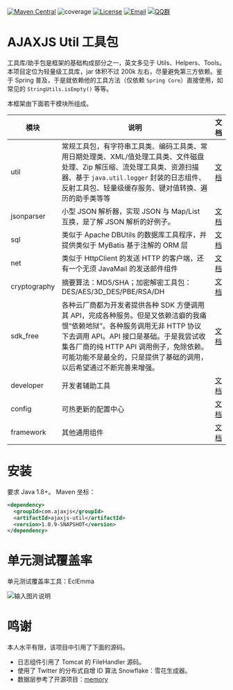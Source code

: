 
[![Maven Central](https://img.shields.io/badge/maven--central-1.0.9-brightgreen.svg?longCache=true&style=plastic)](https://search.maven.org/artifact/com.ajaxjs/ajaxjs-util/1.0.9/jar)
![coverage](https://img.shields.io/badge/coverage-80%25-yellowgreen.svg?maxAge=2592000)
[![License](https://img.shields.io/badge/license-Apache--2.0-green.svg?longCache=true&style=flat)](http://www.apache.org/licenses/LICENSE-2.0.txt)
[![Email](https://img.shields.io/badge/Contact--me-Email-orange.svg)](mailto:frank@ajaxjs.com)
[![QQ群](https://framework.ajaxjs.com/static/qq.svg)](https://shang.qq.com/wpa/qunwpa?idkey=3877893a4ed3a5f0be01e809e7ac120e346102bd550deb6692239bb42de38e22) 



# AJAXJS Util 工具包
工具库/助手包是框架的基础构成部分之一，英文多见于 Utils、Helpers、Tools。本项目定位为轻量级工具库，jar 体积不过 200k 左右，尽量避免第三方依赖。鉴于 Spring 普及，于是就依赖他的工具方法（仅依赖 `Spring Core`）直接使用，如常见的 `StringUtils.isEmpty()` 等等。

本框架由下面若干模块所组成。

|模块|说明|文档|
|---|---|---|
|util|常规工具包，有字符串工具类、编码工具类、常用日期处理类、XML/值处理工具类、文件磁盘处理、Zip 解压缩、流处理工具类、资源扫描器、基于 `java.util.logger` 封装的日志组件、反射工具包、轻量级缓存服务、键对值转换、遍历的助手类等等|[文档](https://gitee.com/sp42_admin/aj-utils/wikis/%E7%AE%80%E4%BB%8B?sort_id=4385328)|
|jsonparser|小型 JSON 解析器，实现 JSON 与 Map/List 互换，是了解 JSON 解析的好例子。|[文档](https://gitee.com/sp42_admin/aj-utils/wikis/JSON%20%E5%BA%8F%E5%88%97%E5%8C%96%E4%B8%8E%E5%8F%8D%E5%BA%8F%E5%88%97%E5%8C%96?sort_id=4385397)|
|sql|类似于 Apache DBUtils 的数据库工具程序，并提供类似于 MyBatis 基于注解的 ORM 层|[文档](https://gitee.com/sp42_admin/aj-utils/wikis/%E7%AE%80%E4%BB%8B?sort_id=4385406)|
|net|类似于 HttpClient 的发送 HTTP 的客户端，还有一个无须 JavaMail 的发送邮件组件|[文档](https://gitee.com/sp42_admin/aj-utils/wikis/HTTP%20%E8%AF%B7%E6%B1%82%E5%8F%91%E9%80%81%E7%BB%84%E4%BB%B6?sort_id=4385413)|
|cryptography|摘要算法：MD5/SHA；加密解密工具包： DES/AES/3D_DES/PBE/RSA/DH |[文档](https://gitee.com/sp42_admin/aj-utils/wikis/%E5%AF%B9%E7%A7%B0%E5%8A%A0%E5%AF%86?sort_id=4385415)|
|sdk_free|各种云厂商都为开发者提供各种 SDK 方便调用其 API，完成各种服务。但是又依赖洁癖的我痛恨“依赖地狱”。各种服务调用无非 HTTP 协议下去调用 API。API 接口是基础。于是我尝试收集各厂商的纯 HTTP API 调用例子，免除依赖。可能功能不是最全的，只是提供了基础的调用，以后希望通过不断完善来增强。|[文档](https://gitee.com/sp42_admin/aj-utils/wikis/%E7%AE%80%E4%BB%8B?sort_id=4385414)|
|developer|开发者辅助工具|[文档](https://gitee.com/sp42_admin/aj-utils/wikis/%E5%BC%80%E5%8F%91%E8%80%85%E8%BE%85%E5%8A%A9%E5%B7%A5%E5%85%B7?sort_id=4390526)|
|config|可热更新的配置中心|[文档](https://gitee.com/sp42_admin/aj-utils/wikis/%E5%8F%AF%E7%83%AD%E6%9B%B4%E6%96%B0%E7%9A%84%E9%85%8D%E7%BD%AE%E4%B8%AD%E5%BF%83?sort_id=4390527)|
|framework|其他通用组件|[文档](https://gitee.com/sp42_admin/aj-utils/wikis/%E5%85%B6%E4%BB%96%E9%80%9A%E7%94%A8%E7%BB%84%E4%BB%B6?sort_id=4390528)|

# 安装
要求 Java 1.8+。 Maven 坐标：

```xml
<dependency>
  <groupId>com.ajaxjs</groupId>
  <artifactId>ajaxjs-util</artifactId>
  <version>1.0.9-SNAPSHOT</version>
</dependency>
```

# 单元测试覆盖率
单元测试覆盖率工具：EclEmma

![输入图片说明](https://static.oschina.net/uploads/img/201802/20113259_XALo.jpg "在这里输入图片标题")


# 鸣谢
本人水平有限，该项目中引用了下面的源码。
- 日志组件引用了 Tomcat 的 FileHandler 源码。
- 使用了 Twitter 的分布式自增 ID 算法 Snowflake：雪花生成器。
- 数据层参考了开源项目：[memory](https://gitee.com/bitprince/memory)

